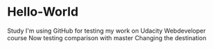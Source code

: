 # Hello-World
Study
I'm using GitHub for testing my work on Udacity Webdeveloper course
Now testing comparison with master
Changing the destination
